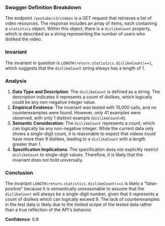 ### Swagger Definition Breakdown
The endpoint `/youtube/v3/videos` is a GET request that retrieves a list of video resources. The response includes an array of items, each containing a `statistics` object. Within this object, there is a `dislikeCount` property, which is described as a string representing the number of users who disliked the video.

### Invariant
The invariant in question is `LENGTH(return.statistics.dislikeCount)==1`, which suggests that the `dislikeCount` string always has a length of 1.

### Analysis
1. **Data Type and Description**: The `dislikeCount` is defined as a string. The description indicates it represents a count of dislikes, which logically could be any non-negative integer value.
2. **Empirical Evidence**: The invariant was tested with 10,000 calls, and no counterexamples were found. However, only 41 examples were observed, with only 1 distinct example (`dislikeCount=0`).
3. **Semantic Consideration**: The `dislikeCount` represents a count, which can logically be any non-negative integer. While the current data only shows a single-digit count, it is reasonable to expect that videos could have more than 9 dislikes, leading to a `dislikeCount` with a length greater than 1.
4. **Specification Implications**: The specification does not explicitly restrict `dislikeCount` to single-digit values. Therefore, it is likely that the invariant does not hold universally.

### Conclusion
The invariant `LENGTH(return.statistics.dislikeCount)==1` is likely a "false-positive" because it is semantically unreasonable to assume that the `dislikeCount` will always be a single-digit number, given that it represents a count of dislikes which can logically exceed 9. The lack of counterexamples in the test data is likely due to the limited scope of the tested data rather than a true reflection of the API's behavior.

**Confidence**: 0.8
